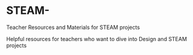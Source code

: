 # STEAM-
Teacher Resources and Materials for STEAM projects


Helpful resources for teachers who want to dive into Design and STEAM projects 
